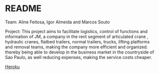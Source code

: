 # README
Team: Aline Feitosa, Igor Almeida and Marcos Souto

Project: This project aims to facilitate logistics, control of functions and information of JM, a company in the rent segment of articulated crane , hydraulic cranes, flatbed trailers, normal trailers, trucks, lifting platforms and removal teams, making the company more efficient and organized. thereby being able to develop in the business market in the countryside of Sao Paulo, as well reducing expenses, making the service costs cheaper.

[Heroku](https://jmguindastes.herokuapp.com/)
